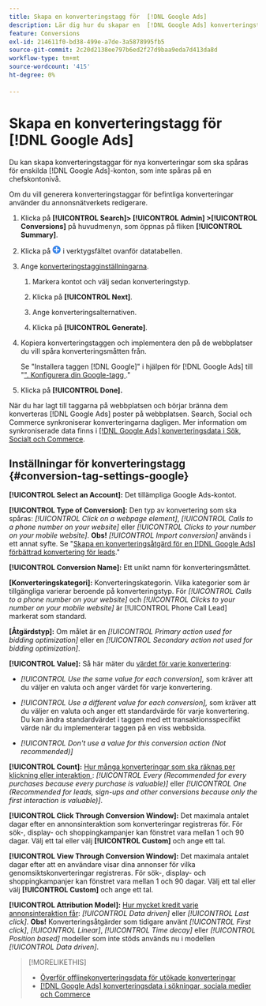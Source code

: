 ```yaml
---
title: Skapa en konverteringstagg för  [!DNL Google Ads]
description: Lär dig hur du skapar en  [!DNL Google Ads] konverteringstagg.
feature: Conversions
exl-id: 214611f0-bd38-499e-a7de-3a5878995fb5
source-git-commit: 2c20d2138ee797b6ed2f27d9baa9eda7d413da8d
workflow-type: tm+mt
source-wordcount: '415'
ht-degree: 0%

---
```


# Skapa en konverteringstagg för [!DNL Google Ads]

Du kan skapa konverteringstaggar för nya konverteringar som ska spåras för enskilda [!DNL Google Ads]-konton, som inte spåras på en chefskontonivå.

Om du vill generera konverteringstaggar för befintliga konverteringar använder du annonsnätverkets redigerare.

1. Klicka på **[!UICONTROL Search]> [!UICONTROL Admin] >[!UICONTROL Conversions]** på huvudmenyn, som öppnas på fliken **[!UICONTROL Summary]**.

1. Klicka på ![Skapa](/help/search-social-commerce/assets/add.png "Skapa") i verktygsfältet ovanför datatabellen.

1. Ange [konverteringstagginställningarna](#conversion-tag-settings-google).

   1. Markera kontot och välj sedan konverteringstyp.

   1. Klicka på **[!UICONTROL Next]**.

   1. Ange konverteringsalternativen.

   1. Klicka på **[!UICONTROL Generate]**.

1. Kopiera konverteringstaggen och implementera den på de webbplatser du vill spåra konverteringsmåtten från.

   Se &quot;Installera taggen [!DNL Google]&quot; i hjälpen för [!DNL Google Ads] till &quot;[&quot;. Konfigurera din Google-tagg ](https://support.google.com/google-ads/answer/12215519).&quot;

1. Klicka på **[!UICONTROL Done].**

När du har lagt till taggarna på webbplatsen och börjar bränna dem konverteras [!DNL Google Ads] poster på webbplatsen. Search, Social och Commerce synkroniserar konverteringarna dagligen. Mer information om synkroniserade data finns i [[!DNL Google Ads] konverteringsdata i Sök, Socialt och Commerce](/help/search-social-commerce/campaign-management/introduction/google-conversion-data.md).

## Inställningar för konverteringstagg {#conversion-tag-settings-google}

**[!UICONTROL Select an Account]:** Det tillämpliga Google Ads-kontot.

**[!UICONTROL Type of Conversion]:** Den typ av konvertering som ska spåras: *[!UICONTROL Click on a webpage element]*, *[!UICONTROL Calls to a phone number on your website]* eller *[!UICONTROL Clicks to your number on your mobile website]*. **Obs!** *[!UICONTROL Import conversion]* används i ett annat syfte. Se &quot;[Skapa en konverteringsåtgärd för en [!DNL Google Ads] förbättrad konvertering för leads](/help/search-social-commerce/admin/conversion-metrics/conversion-action-google.md).&quot;

**[!UICONTROL Conversion Name]:** Ett unikt namn för konverteringsmåttet.

**\[Konverteringskategori\]:** Konverteringskategorin. Vilka kategorier som är tillgängliga varierar beroende på konverteringstyp. För *[!UICONTROL Calls to a phone number on your website]* och *[!UICONTROL Clicks to your number on your mobile website]* är [!UICONTROL Phone Call Lead] markerat som standard.

**\[Åtgärdstyp\]:** Om målet är en *[!UICONTROL Primary action used for bidding optimization]* eller en *[!UICONTROL Secondary action not used for bidding optimization]*.

**[!UICONTROL Value]:** Så här mäter du [värdet för varje konvertering](https://support.google.com/google-ads/answer/3419241):

* *[!UICONTROL Use the same value for each conversion],* som kräver att du väljer en valuta och anger värdet för varje konvertering.

* *[!UICONTROL Use a different value for each conversion],* som kräver att du väljer en valuta och anger ett standardvärde för varje konvertering. Du kan ändra standardvärdet i taggen med ett transaktionsspecifikt värde när du implementerar taggen på en viss webbsida.

* *[!UICONTROL Don't use a value for this conversion action (Not recommended)]*

**[!UICONTROL Count]:** [Hur många konverteringar som ska räknas per klickning eller interaktion ](https://support.google.com/google-ads/answer/3438531): *[!UICONTROL Every (Recommended for every purchases because every purchase is valuable)]* eller *[!UICONTROL One (Recommended for leads, sign-ups and other conversions because only the first interaction is valuable)]*.

**[!UICONTROL Click Through Conversion Window]:** Det maximala antalet dagar efter en annonsinteraktion som konverteringar registreras för. För sök-, display- och shoppingkampanjer kan fönstret vara mellan 1 och 90 dagar. Välj ett tal eller välj **[!UICONTROL Custom]** och ange ett tal.

**[!UICONTROL View Through Conversion Window]:** Det maximala antalet dagar efter att en användare visar dina annonser för vilka genomsiktskonverteringar registreras. För sök-, display- och shoppingkampanjer kan fönstret vara mellan 1 och 90 dagar. Välj ett tal eller välj **[!UICONTROL Custom]** och ange ett tal.

**[!UICONTROL Attribution Model]:** [Hur mycket kredit varje annonsinteraktion får](https://support.google.com/google-ads/answer/6259715?sjid=8211249329930775138): *[!UICONTROL Data driven]* eller *[!UICONTROL Last click]*. **Obs!** Konverteringsåtgärder som tidigare använt *[!UICONTROL First click]*, *[!UICONTROL Linear]*, *[!UICONTROL Time decay]* eller *[!UICONTROL Position based]* modeller som inte stöds används nu i modellen *[!UICONTROL Data driven]*.

>[!MORELIKETHIS]
>
>* [Överför offlinekonverteringsdata för utökade konverteringar](/help/search-social-commerce/admin/conversion-metrics/upload-data-offline-conversions.md)
>* [[!DNL Google Ads] konverteringsdata i sökningar, sociala medier och Commerce](/help/search-social-commerce/campaign-management/introduction/google-conversion-data.md)
